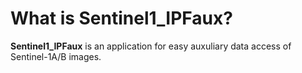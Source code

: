 # What is Sentinel1_IPFaux?
**Sentinel1_IPFaux** is an application for easy auxuliary data access of Sentinel-1A/B images.
